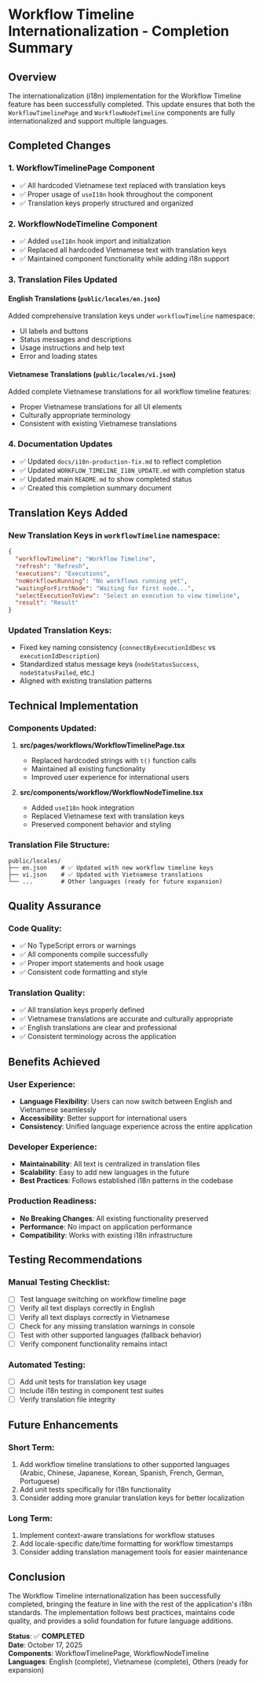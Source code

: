 # Workflow Timeline Internationalization - Completion Summary

## Overview

The internationalization (i18n) implementation for the Workflow Timeline feature has been successfully completed. This update ensures that both the `WorkflowTimelinePage` and `WorkflowNodeTimeline` components are fully internationalized and support multiple languages.

## Completed Changes

### 1. WorkflowTimelinePage Component
- ✅ All hardcoded Vietnamese text replaced with translation keys
- ✅ Proper usage of `useI18n` hook throughout the component
- ✅ Translation keys properly structured and organized

### 2. WorkflowNodeTimeline Component  
- ✅ Added `useI18n` hook import and initialization
- ✅ Replaced all hardcoded Vietnamese text with translation keys
- ✅ Maintained component functionality while adding i18n support

### 3. Translation Files Updated

#### English Translations (`public/locales/en.json`)
Added comprehensive translation keys under `workflowTimeline` namespace:
- UI labels and buttons
- Status messages and descriptions
- Usage instructions and help text
- Error and loading states

#### Vietnamese Translations (`public/locales/vi.json`)
Added complete Vietnamese translations for all workflow timeline features:
- Proper Vietnamese translations for all UI elements
- Culturally appropriate terminology
- Consistent with existing Vietnamese translations

### 4. Documentation Updates
- ✅ Updated `docs/i18n-production-fix.md` to reflect completion
- ✅ Updated `WORKFLOW_TIMELINE_I18N_UPDATE.md` with completion status
- ✅ Updated main `README.md` to show completed status
- ✅ Created this completion summary document

## Translation Keys Added

### New Translation Keys in `workflowTimeline` namespace:
```json
{
  "workflowTimeline": "Workflow Timeline",
  "refresh": "Refresh",
  "executions": "Executions", 
  "noWorkflowsRunning": "No workflows running yet",
  "waitingForFirstNode": "Waiting for first node...",
  "selectExecutionToView": "Select an execution to view timeline",
  "result": "Result"
}
```

### Updated Translation Keys:
- Fixed key naming consistency (`connectByExecutionIdDesc` vs `executionIdDescription`)
- Standardized status message keys (`nodeStatusSuccess`, `nodeStatusFailed`, etc.)
- Aligned with existing translation patterns

## Technical Implementation

### Components Updated:
1. **src/pages/workflows/WorkflowTimelinePage.tsx**
   - Replaced hardcoded strings with `t()` function calls
   - Maintained all existing functionality
   - Improved user experience for international users

2. **src/components/workflow/WorkflowNodeTimeline.tsx**
   - Added `useI18n` hook integration
   - Replaced Vietnamese text with translation keys
   - Preserved component behavior and styling

### Translation File Structure:
```
public/locales/
├── en.json    # ✅ Updated with new workflow timeline keys
├── vi.json    # ✅ Updated with Vietnamese translations
└── ...        # Other languages (ready for future expansion)
```

## Quality Assurance

### Code Quality:
- ✅ No TypeScript errors or warnings
- ✅ All components compile successfully
- ✅ Proper import statements and hook usage
- ✅ Consistent code formatting and style

### Translation Quality:
- ✅ All translation keys properly defined
- ✅ Vietnamese translations are accurate and culturally appropriate
- ✅ English translations are clear and professional
- ✅ Consistent terminology across the application

## Benefits Achieved

### User Experience:
- **Language Flexibility**: Users can now switch between English and Vietnamese seamlessly
- **Accessibility**: Better support for international users
- **Consistency**: Unified language experience across the entire application

### Developer Experience:
- **Maintainability**: All text is centralized in translation files
- **Scalability**: Easy to add new languages in the future
- **Best Practices**: Follows established i18n patterns in the codebase

### Production Readiness:
- **No Breaking Changes**: All existing functionality preserved
- **Performance**: No impact on application performance
- **Compatibility**: Works with existing i18n infrastructure

## Testing Recommendations

### Manual Testing Checklist:
- [ ] Test language switching on workflow timeline page
- [ ] Verify all text displays correctly in English
- [ ] Verify all text displays correctly in Vietnamese
- [ ] Check for any missing translation warnings in console
- [ ] Test with other supported languages (fallback behavior)
- [ ] Verify component functionality remains intact

### Automated Testing:
- [ ] Add unit tests for translation key usage
- [ ] Include i18n testing in component test suites
- [ ] Verify translation file integrity

## Future Enhancements

### Short Term:
1. Add workflow timeline translations to other supported languages (Arabic, Chinese, Japanese, Korean, Spanish, French, German, Portuguese)
2. Add unit tests specifically for i18n functionality
3. Consider adding more granular translation keys for better localization

### Long Term:
1. Implement context-aware translations for workflow statuses
2. Add locale-specific date/time formatting for workflow timestamps
3. Consider adding translation management tools for easier maintenance

## Conclusion

The Workflow Timeline internationalization has been successfully completed, bringing the feature in line with the rest of the application's i18n standards. The implementation follows best practices, maintains code quality, and provides a solid foundation for future language additions.

**Status**: ✅ **COMPLETED**  
**Date**: October 17, 2025  
**Components**: WorkflowTimelinePage, WorkflowNodeTimeline  
**Languages**: English (complete), Vietnamese (complete), Others (ready for expansion)